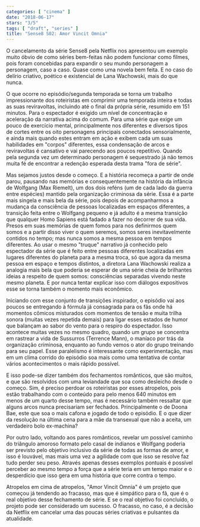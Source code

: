 ```yaml
---
categories: [ "cinema" ]
date: "2018-06-17"
stars: "3/5"
tags: [ "draft", "series" ]
title: "Sense8 S02: Amor Vincit Omnia"
---
```

O cancelamento da série Sense8 pela Netflix nos apresentou um exemplo
muito óbvio de como séries bem-feitas não podem funcionar como filmes,
pois foram concebidas para expandir o seu mundo personagem a personagem,
caso a caso. Quase como uma novela bem feita. E no caso do delírio
criativo, poético e existencial de Lana Wachowski, mais do que nunca.

O que ocorre no episódio/segunda temporada se torna um trabalho
impressionante dos roteiristas em comprimir uma temporada inteira e
todas as suas reviravoltas, incluindo até o final da própria série,
resumido em 151 minutos. Para o espectador é exigido um nível
de concentração e aceleração da narrativa acima do comum. Para
uma série que exige um pouco de exercício mental, principalmente
nos diferentes e diversos tipos de cortes entre os oito personagens
principais conectados sensorialmente, e ainda mais quando estes entram
em ação e exibem cada um suas habilidades em "corpos" diferentes, essa
condensação de arcos e reviravoltas é cansativo e vai parecendo aos
poucos repetitivo. Quando pela segunda vez um determinado personagem é
sequestrado já não temos muita fé de encontrar a redenção esperada
desta trama "fora de série".

Mas sejamos justos desde o começo. E a história recomeça a partir
de onde parou, pausando nas memórias e consequentemente na história
da infância de Wolfgang (Max Riemelt), um dos dois reféns (um de cada
lado da guerra entre espécies) mantido pela organização criminosa da
série. Essa é a parte mais singela e mais bela da série, pois depois
de acompanharmos a mudança da consciência de pessoas localizadas em
espaços diferentes, a transição feita entre o Wolfgang pequeno e já
adulto é a mesma transição que qualquer Homo Sapiens está fadado a
fazer no decorrer de sua vida. Presos em suas memórias de quem fomos para
nos definirmos quem somos e a partir disso viver o quem seremos, somos
seres inevitavelmente contidos no tempo; mas nunca somos a mesma pessoa em
tempos diferentes. Ao usar o mesmo "truque" narrativo já conhecido pelo
espectador da série que é feito entre pessoas diferentes localizadas
em lugares diferentes do planeta para a mesma troca, só que agora da
mesma pessoa em espaço e tempos distintos, a diretora Lana Wachowski
realiza a analogia mais bela que poderia se esperar de uma série cheia
de brilhantes ideias a respeito de quem somos: consciências separadas
vivendo neste mesmo planeta. E por nunca tentar explicar isso com
diálogos expositivos esse se torna também o momento mais econômico.

Iniciando com esse conjunto de transições inspirador, o episódio
vai aos poucos se entregando à fórmula já consagrada para os fãs
onde há momentos cômicos misturados com momentos de tensão e muita
trilha sonora (muitas vezes repetida demais) para ligar esses estados de
humor que balançam ao sabor do vento para o respiro do espectador. Isso
acontece muitas vezes no mesmo quadro, quando um grupo se concentra em
rastrear a vida de Sussurros (Terrence Mann), o maníaco por trás da
organização criminosa, enquanto ao fundo vemos o ator do grupo treinando
para seu papel. Esse paralelismo é interessante como experimentação,
mas em um clima corrido do episódio soa mais como uma tentativa de
contar vários acontecimentos o mais rápido possível.

E isso pode-se dizer também dos fechamentos românticos, que são muitos,
e que são resolvidos com uma leviandade que soa como desleicho desde
o começo. Sim, é preciso perdoar os roteiristas por esses atropelos,
pois estão trabalhando com o conteúdo para pelo menos 640 minutos em
menos de um quarto desse tempo, mas é necessário também ressaltar que
alguns arcos nunca precisariam ser fechados. Principalmente o de Doona
Bae, este que soa o mais cafona e jogado de todo o episódio. E o que
dizer da resolução na última cena para a mãe da transexual que não
a aceita, um verdadeiro bolo ex-machina?

Por outro lado, voltando aos pares românticos, revelar um possível
caminho do triângulo amoroso formato pelo casal de indianos e Wolfgang
poderia ser previsto pelo objetivo inclusivo da série de todas as
formas de amor, e isso é louvável, mas mais uma vez a agilidade com
que isso se resolve faz tudo perder seu peso. Através apenas desses
exemplos pontuais é possível perceber ao mesmo tempo a força que a
série teria em um tempo maior e o desperdício que isso gera em uma
história que corre contra o tempo.

Atropelos em cima de atropelos, "Amor Vincit Omnia" é um projeto que
começou já tendendo ao fracasso, mas que é simpático para o fã,
que é o real objetivo desse fechamento de série. E se o real objetivo
foi concluído, o projeto pode ser considerado um sucesso. O fracasso,
no caso, é a decisão da Netflix em cancelar uma das poucas séries
criativas e pulsantes da atualidade.
